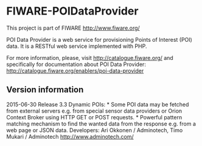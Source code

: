 FIWARE-POIDataProvider
======================

This project is part of FIWARE http://www.fiware.org/

POI Data Provider is a web service for provisioning Points of Interest (POI) 
data. It is a RESTful web service implemented with PHP.

For more information, please, visit http://catalogue.fiware.org/ and
specifically for documentation about POI Data Provider: 
http://catalogue.fiware.org/enablers/poi-data-provider

Version information
-------------------
2015-06-30  Release 3.3
            Dynamic POIs: 
            * Some POI data may be fetched from external servers e.g. 
              from special sensor data providers or Orion Context Broker using
              HTTP GET or POST requests.
            * Powerful pattern matching mechanism to find the wanted data from 
              the response e.g. from a web page or JSON data.
            Developers: Ari Okkonen / Adminotech, Timo Mukari / Adminotech
              http://www.adminotech.com/

